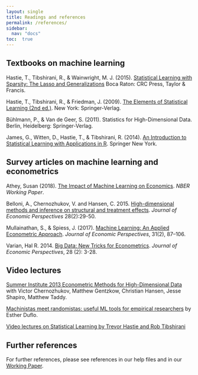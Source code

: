 ```yaml
---
layout: single
title: Readings and references
permalink: /references/
sidebar:
  nav: "docs"
toc:  true
---
```


## Textbooks on machine learning

Hastie, T., Tibshirani, R., & Wainwright, M. J. (2015). [Statistical Learning with Sparsity: The Lasso and Generalizations](https://web.stanford.edu/~hastie/StatLearnSparsity/) Boca Raton: CRC Press, Taylor & Francis. 

Hastie, T., Tibshirani, R., & Friedman, J. (2009). [The Elements of Statistical Learning (2nd ed.)](https://web.stanford.edu/~hastie/ElemStatLearn/). New York: Springer-Verlag. 

Bühlmann, P., & Van de Geer, S. (2011). Statistics for High-Dimensional Data. Berlin, Heidelberg: Springer-Verlag.

James, G., Witten, D., Hastie, T., & Tibshirani, R. (2014). [An Introduction to Statistical Learning with Applications in R](http://www-bcf.usc.edu/~gareth/ISL/). Springer New York. 

## Survey articles on machine learning and econometrics

Athey, Susan (2018). [The Impact of Machine Learning on Economics](http://www.nber.org/chapters/c14009.pdf). 
 *NBER Working Paper*.

Belloni, A., Chernozhukov, V. and Hansen, C. 2015.  [High-dimensional  methods and inference on structural and treatment effects](http://www.aeaweb.org/articles.php?doi=10.1257/jep.28.2.29).  *Journal of Economic Perspectives* 28(2):29-50.

Mullainathan, S., & Spiess, J. (2017). [Machine Learning: An Applied Econometric Approach](http://doi.org/10.1257/jep.31.2.87). *Journal of Economic Perspectives*, 31(2), 87–106. 

Varian, Hal R. 2014. [Big Data: New Tricks for Econometrics](https://www.aeaweb.org/articles?id=10.1257/jep.28.2.3). *Journal of Economic Perspectives*, 28 (2): 3-28. 

## Video lectures

[Summer Institute 2013 Econometric Methods for High-Dimensional Data](http://www.nber.org/econometrics_minicourse_2013/) 
with Victor Chernozhukov, Matthew Gentzkow, Christian Hansen, Jesse Shapiro, Matthew Taddy.

[Machinistas meet randomistas: useful ML tools for empirical researchers](https://www.nber.org/programs/dev/dev.html) by Esther Duflo. 

[Video lectures on Statistical Learning by Trevor Hastie and Rob Tibshirani](https://www.r-bloggers.com/in-depth-introduction-to-machine-learning-in-15-hours-of-expert-videos/)

## Further references

For further references, please see references in our help files and
 in our [Working Paper](https://arxiv.org/pdf/1901.05397.pdf).